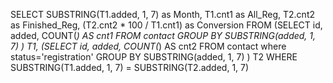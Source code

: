 SELECT  SUBSTRING(T1.added, 1, 7) as Month, T1.cnt1 as All_Reg, T2.cnt2 as Finished_Reg, (T2.cnt2 * 100 /  T1.cnt1) as Сonversion
FROM
  (SELECT id, added, COUNT(*) AS cnt1
   FROM contact
   GROUP BY SUBSTRING(added, 1, 7)
   ) T1,
  (SELECT id, added, COUNT(*) AS cnt2
   FROM contact where status='registration'
   GROUP BY SUBSTRING(added, 1, 7)
   ) T2
WHERE SUBSTRING(T1.added, 1, 7) = SUBSTRING(T2.added, 1, 7)
